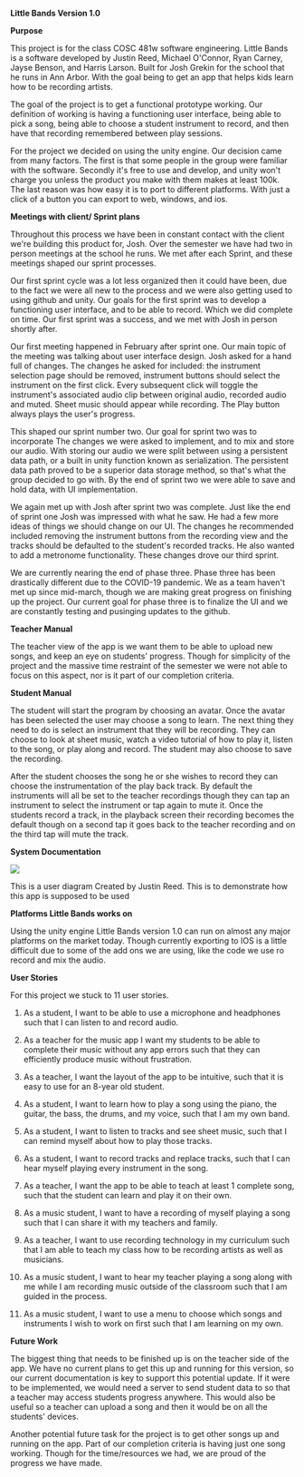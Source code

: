 **Little Bands Version 1.0**

**Purpose**

This project is for the class COSC 481w software engineering. Little Bands is a software developed by Justin Reed, Michael O&#39;Connor, Ryan Carney, Jayse Benson, and Harris Larson. Built for Josh Grekin for the school that he runs in Ann Arbor. With the goal being to get an app that helps kids learn how to be recording artists.

The goal of the project is to get a functional prototype working. Our definition of working is having a functioning user interface, being able to pick a song, being able to choose a student instrument to record, and then have that recording remembered between play sessions.

For the project we decided on using the unity engine. Our decision came from many factors. The first is that some people in the group were familiar with the software. Secondly it&#39;s free to use and develop, and unity won&#39;t charge you unless the product you make with them makes at least 100k. The last reason was how easy it is to port to different platforms. With just a click of a button you can export to web, windows, and ios.

**Meetings with client/ Sprint plans**

Throughout this process we have been in constant contact with the client we&#39;re building this product for, Josh. Over the semester we have had two in person meetings at the school he runs. We met after each Sprint, and these meetings shaped our sprint processes.

Our first sprint cycle was a lot less organized then it could have been, due to the fact we were all new to the process and we were also getting used to using github and unity. Our goals for the first sprint was to develop a functioning user interface, and to be able to record. Which we did complete on time. Our first sprint was a success, and we met with Josh in person shortly after.

Our first meeting happened in February after sprint one. Our main topic of the meeting was talking about user interface design. Josh asked for a hand full of changes. The changes he asked for included: the instrument selection page should be removed, instrument buttons should select the instrument on the first click. Every subsequent click will toggle the instrument&#39;s associated audio clip between original audio, recorded audio and muted. Sheet music should appear while recording. The Play button always plays the user&#39;s progress.

This shaped our sprint number two. Our goal for sprint two was to incorporate The changes we were asked to implement, and to mix and store our audio. With storing our audio we were split between using a persistent data path, or a built in unity function known as serialization. The persistent data path proved to be a superior data storage method, so that&#39;s what the group decided to go with. By the end of sprint two we were able to save and hold data, with UI implementation.

We again met up with Josh after sprint two was complete. Just like the end of sprint one Josh was impressed with what he saw. He had a few more ideas of things we should change on our UI. The changes he recommended included removing the instrument buttons from the recording view and the tracks should be defaulted to the student&#39;s recorded tracks. He also wanted to add a metronome functionality. These changes drove our third sprint.

We are currently nearing the end of phase three. Phase three has been drastically different due to the COVID-19 pandemic. We as a team haven&#39;t met up since mid-march, though we are making great progress on finishing up the project. Our current goal for phase three is to finalize the UI and we are constantly testing and pusinging updates to the github.

**Teacher Manual**

The teacher view of the app is we want them to be able to upload new songs, and keep an eye on students&#39; progress. Though for simplicity of the project and the massive time restraint of the semester we were not able to focus on this aspect, nor is it part of our completion criteria.

**Student Manual**

The student will start the program by choosing an avatar. Once the avatar has been selected the user may choose a song to learn. The next thing they need to do is select an instrument that they will be recording. They can choose to look at sheet music, watch a video tutorial of how to play it, listen to the song, or play along and record. The student may also choose to save the recording.

After the student chooses the song he or she wishes to record they can choose the instrumentation of the play back track. By default the instruments will all be set to the teacher recordings though they can tap an instrument to select the instrument or tap again to mute it. Once the students record a track, in the playback screen their recording becomes the default though on a second tap it goes back to the teacher recording and on the third tap will mute the track.

**System Documentation**

![](RackMultipart20200714-4-ep47l0_html_e1a702d3edc25dda.png)

This is a user diagram Created by Justin Reed. This is to demonstrate how this app is supposed to be used

**Platforms Little Bands works on**

Using the unity engine Little Bands version 1.0 can run on almost any major platforms on the market today. Though currently exporting to IOS is a little difficult due to some of the add ons we are using, like the code we use ro record and mix the audio.

**User Stories**

For this project we stuck to 11 user stories.

1. As a student, I want to be able to use a microphone and headphones such that I can listen to and record audio.

2. As a teacher for the music app I want my students to be able to complete their music without any app errors such that they can efficiently produce music without frustration.

3. As a teacher, I want the layout of the app to be intuitive, such that it is easy to use for an 8-year old student.

4. As a student, I want to learn how to play a song using the piano, the guitar, the bass, the drums, and my voice, such that I am my own band.

5. As a student, I want to listen to tracks and see sheet music, such that I can remind myself about how to play those tracks.

6. As a student, I want to record tracks and replace tracks, such that I can hear myself playing every instrument in the song.

7. As a teacher, I want the app to be able to teach at least 1 complete song, such that the student can learn and play it on their own.

8. As a music student, I want to have a recording of myself playing a song such that I can share it with my teachers and family.

9. As a teacher, I want to use recording technology in my curriculum such that I am able to teach my class how to be recording artists as well as musicians.

10. As a music student, I want to hear my teacher playing a song along with me while I am recording music outside of the classroom such that I am guided in the process.

11. As a music student, I want to use a menu to choose which songs and instruments I wish to work on first such that I am learning on my own.

**Future Work**

The biggest thing that needs to be finished up is on the teacher side of the app. We have no current plans to get this up and running for this version, so our current documentation is key to support this potential update. If it were to be implemented, we would need a server to send student data to so that a teacher may access students progress anywhere. This would also be useful so a teacher can upload a song and then it would be on all the students&#39; devices.

Another potential future task for the project is to get other songs up and running on the app. Part of our completion criteria is having just one song working. Though for the time/resources we had, we are proud of the progress we have made.